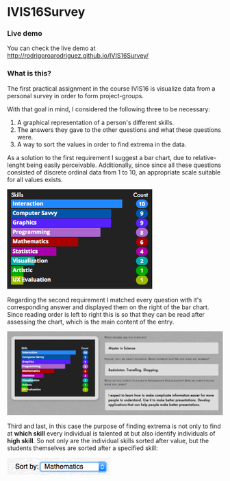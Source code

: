 # IVIS16Survey
### Live demo
You can check the live demo at <http://rodrigoroarodriguez.github.io/IVIS16Survey/>

### What is this?
The first practical assignment in the course IVIS16 is visualize data from a personal survey in order to form project-groups.

With that goal in mind, I considered the following three to be necessary:

1. A graphical representation of a person's different skills.
2. The answers they gave to the other questions and what these questions were.
3. A way to sort the values in order to find extrema in the data.

As a solution to the first requirement I suggest a bar chart, due to relative-lenght being easily perceivable. Additionally, since since all these questions consisted of discrete ordinal data from 1 to 10, an appropriate scale suitable for all values exists.

![Bar chart](img/bar_chart.png)

Regarding the second requirement I matched every question with it's corresponding answer and displayed them on the right of the bar chart. Since reading order is left to right this is so that they can be read after assessing the chart, which is the main content of the entry.  

![Questions](img/questions_and_answers.png)

Third and last, in this case the purpose of finding extrema is not only to find at **which skill** every individual is talented at but also identify individuals of **high skill**. So not only are the individual skills sorted after value, but the students themselves are sorted after a specified skill:

![Questions](img/sort_by.png)
